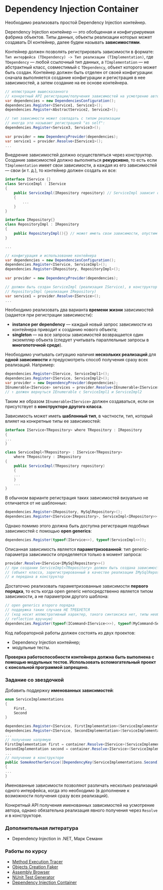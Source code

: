 # Dependency Injection Container

Необходимо реализовать простой Dependency Injection контейнер.

Dependency Injection контейнер — это обобщенная и конфигурируемая фабрика объектов.
Типы данных, объекты реализации которых может создавать DI контейнер,
далее будем называть **зависимостями**.

Контейнер должен позволять регистрировать зависимости в формате:
`Тип интерфейса (TDependency) -> Тип реализации (TImplementation)`,
где `TDependency` — любой ссылочный тип данных, а `TImplementation` —
не абстрактный класс, совместимый с `TDependency`, объект которого
может быть создан. Контейнер должен быть отделен от своей конфигурации:
сначала выполняется создание конфигурации и регистрация в нее зависимостей,
а затем создание на ее основе контейнера.

```csharp
// иллюстрация вышесказанного
// конкретный API регистрации/получения зависимостей на усмотрение автора
var dependencies = new DependenciesConfiguration();
dependencies.Register<IService1, Service1>();
dependencies.Register<AbstractService2, Service2>();

// тип зависимости может совпадать с типом реализации
// иногда это называют регистрацией "as self":
dependencies.Register<Service3, Service3>();
 
var provider = new DependencyProvider(dependencies);
var service1 = provider.Resolve<IService1>();
...
```

Внедрение зависимостей должно осуществляться через конструктор.
Создание зависимостей должно выполняться **рекурсивно**, то есть если
`TImplementation` имеет свои зависимости, а каждая из его зависимостей —
свои (и т. д.), то контейнер должен создать их все:

```csharp
interface IService {}
class ServiceImpl : IService
{
    public ServiceImpl(IRepository repository) // ServiceImpl зависит от IRepository
    {
        ...
    }
}

interface IRepository{}
class RepositoryImpl : IRepository
{
    public RepositoryImpl(){} // может иметь свои зависимости, опустим для простоты
}

...

// конфигурация и использование контейнера
var dependencies = new DependenciesConfiguration();
dependencies.Register<IService, ServiceImpl>();
dependencies.Register<IRepository, RepositoryImpl>();
 
var provider = new DependencyProvider(dependencies);

// должен быть создан ServiceImpl (реализация IService), в конструктор которому передана
// RepositoryImpl (реализация IRepository)
var service1 = provider.Resolve<IService>(); 
...
```

Необходимо реализовать два варианта **времени жизни** зависимостей
(задается при регистрации зависимости):
- **instance per dependency** — каждый новый запрос зависимости из контейнера
  приводит к созданию нового объекта;
- **singleton** — на все запросы зависимостей возвращается один экземпляр объекта
  (следует учитывать параллельные запросы в **многопоточной среде**).


Необходимо учитывать ситуацию наличия **нескольких реализаций** для
**одной зависимости** и предусмотреть способ получения сразу всех реализаций.
Например:

```csharp
dependencies.Register<IService, ServiceImpl1>();
dependencies.Register<IService, ServiceImpl2>();
var provider = new DependencyProvider(dependencies);
IEnumerable<IService> services = provider.Resolve<IEnumerable<IService>>();
// ↑ должен вернуться IEnumerable с ServiceImpl1 и ServiceImpl2
```

Таким же образом `IEnumerable<IService>` должен создаваться, если он присутствует
в **конструкторе другого класса**.

Зависимость может иметь **шаблонный тип**, в частности, тип, который влияет на
конкретные типы ее зависимостей:

```csharp
interface IService<TRepository> where TRepository : IRepository
{
...
}

class ServiceImpl<TRepository> : IService<TRepository> 
    where TRepository : IRepository
{
    public ServiceImpl(TRepository repository)
    {
    ...
    }
    ...
}
```

В обычном варианте регистрация таких зависимостей визуально не отличается
от не шаблонных:

```csharp
dependencies.Register<IRepository, MySqlRepository>();
dependencies.Register<IService<IRepository>, ServiceImpl<IRepository>>();
```

Однако помимо этого должна быть доступна регистрация подобных зависимостей
с помощью **open generics**:

```csharp
dependencies.Register(typeof(IService<>), typeof(ServiceImpl<>));
```

Описанная зависимость является **параметризованной**: тип generic-параметра
зависимости определяется только в момент запроса:

```csharp
provider.Resolve<IService<IMySqlRepository>>()
// при создании ServiceImpl<TRepository> должен быть создана зависимость IMySqlRepository 
// (объект класса, зарегистрированный в качестве реализации IMySqlRepository)
// и передана в конструктор
```

Достаточно реализовать параметризованные зависимости **первого порядка**,
то есть когда open generic непосредственно является типом зависимости,
а не параметром другого шаблона:

```csharp
// open generics второго порядка
// поддержка таких случаев НЕ ТРЕБУЕТСЯ
// (код носит иллюстративный характер, такого синтаксиса нет, типы необходимо создавать через 
// reflection вручную)
dependencies.Register(typeof(ICommand<IService<>>), typeof(MyCommand<ServiceImpl<>>));
```

Код лабораторной работы должен состоять из двух проектов:
- Dependency Injection контейнер;
- модульные тесты.

<strong>
Проверка работоспособности контейнера должна быть выполнена с помощью
модульных тестов. Использовать вспомогательный проект с консольной
программой запрещено.
</strong>

### Задание со звездочкой

Добавить поддержку **именованных зависимостей**:

```csharp
enum ServiceImplementations
{
    First,
    Second
}

dependencies.Register<IService, FirstImplementation>(ServiceImplementations.First);
dependencies.Register<IService, SecondImplementation>(ServiceImplementations.Second);
...
// получение напрямую
FirstImplementation first = container.Resolve<IService>(ServiceImplementations.First);
SecondImplementation second = container.Resolve<IService>(ServiceImplementations.Second);
...
// получение в конструкторе
public SomeAnotherService([DependencyKey(ServiceImplementations.Second)] IService service)
{
...
}
```

Именованные зависимости позволяют различать несколько реализаций одного
интерфейса, когда это необходимо (в дополнение к возможности получения
сразу всех реализаций).

Конкретный API получения именованных зависимостей на усмотрение
автора, однако обязательна реализация явного получения через `Resolve`
и в конструкторе.

### Дополнительная литература

- Dependency Injection in .NET,  Марк Семанн

### Работы по курсу
* [Method Execution Tracer](https://github.com/maxiemar/method-execution-tracer)
* [Objects Creation Faker](https://github.com/maxiemar/objects-creation-faker)
* [Assembly Browser](https://github.com/maxiemar/assembly-browser)
* [NUnit Test Generator](https://github.com/maxiemar/nunit-test-generator)
* [Dependency Injection Container](https://github.com/maxiemar/dependency-injection-container)
